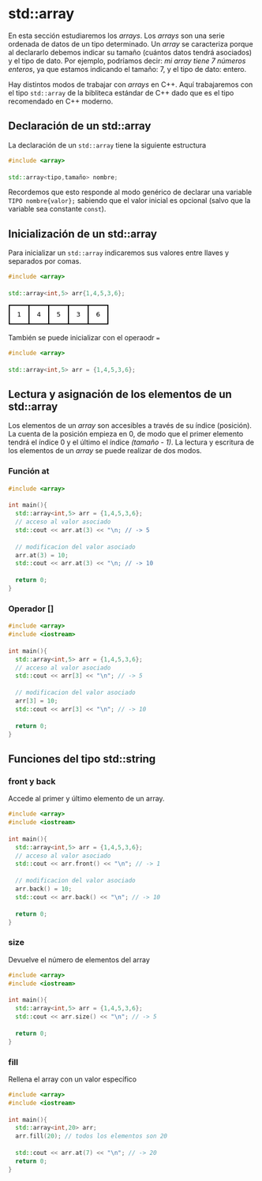 # std::array

En esta sección estudiaremos los *arrays*. Los *arrays* son una serie ordenada de datos de un tipo determinado. Un *array* se caracteriza porque al declararlo debemos indicar su tamaño (cuántos datos tendrá asociados) y el tipo de dato. Por ejemplo, podríamos decir: *mi array tiene 7 números enteros*, ya que estamos indicando el tamaño: 7, y el tipo de dato: entero.

Hay distintos modos de trabajar con *arrays* en C++. Aquí trabajaremos con el tipo `std::array` de la bibliteca estándar de C++ dado que es el tipo recomendado en C++ moderno.

## Declaración de un std::array
La declaración de un `std::array` tiene la siguiente estructura

```cpp
#include <array>

std::array<tipo,tamaño> nombre;
```
Recordemos que esto responde al modo genérico de declarar una variable `TIPO nombre{valor};` sabiendo que el valor inicial es opcional (salvo que la variable sea constante `const`).

## Inicialización de un std::array
Para inicializar un `std::array` indicaremos sus valores entre llaves y separados por comas.

```cpp
#include <array>

std::array<int,5> arr{1,4,5,3,6};
```

<p align="left">
<img src="./images/array.png" alt="array"/>
</p>


También se puede inicializar con el operaodr `=`

```cpp
#include <array>

std::array<int,5> arr = {1,4,5,3,6};
```

## Lectura y asignación de los elementos de un std::array

Los elementos de un *array* son accesibles a través de su índice (posición). La cuenta de la posición empieza en 0, de modo que el primer elemento tendrá el índice 0 y el último el índice *(tamaño - 1)*.
La lectura y escritura de los elementos de un *array* se puede realizar de dos modos.

### Función at

```cpp
#include <array>

int main(){
  std::array<int,5> arr = {1,4,5,3,6};
  // acceso al valor asociado
  std::cout << arr.at(3) << "\n; // -> 5

  // modificacion del valor asociado
  arr.at(3) = 10;
  std::cout << arr.at(3) << "\n; // -> 10

  return 0;
}

```

### Operador []

```cpp
#include <array>
#include <iostream>

int main(){
  std::array<int,5> arr = {1,4,5,3,6};
  // acceso al valor asociado
  std::cout << arr[3] << "\n"; // -> 5

  // modificacion del valor asociado
  arr[3] = 10;
  std::cout << arr[3] << "\n"; // -> 10

  return 0;
}

```

## Funciones del tipo std::string

### front y back
Accede al primer y último elemento de un array.

```cpp
#include <array>
#include <iostream>

int main(){
  std::array<int,5> arr = {1,4,5,3,6};
  // acceso al valor asociado
  std::cout << arr.front() << "\n"; // -> 1

  // modificacion del valor asociado
  arr.back() = 10;
  std::cout << arr.back() << "\n"; // -> 10

  return 0;
}

```

### size
Devuelve el número de elementos del array
```cpp
#include <array>
#include <iostream>

int main(){
  std::array<int,5> arr = {1,4,5,3,6};
  std::cout << arr.size() << "\n"; // -> 5

  return 0;
}

```

### fill
Rellena el array con un valor específico

```cpp
#include <array>
#include <iostream>

int main(){
  std::array<int,20> arr;
  arr.fill(20); // todos los elementos son 20

  std::cout << arr.at(7) << "\n"; // -> 20
  return 0;
}
```